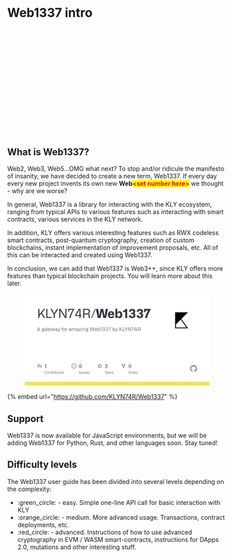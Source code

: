 # Web1337 intro

<figure><img src="../.gitbook/assets/Web1337.gif" alt=""><figcaption></figcaption></figure>

## What is Web1337?

Web2, Web3, Web5...OMG what next? To stop and/or ridicule the manifesto of insanity, we have decided to create a new term, Web1337. If every day every new project invents its own new **Web**<mark style="color:red;">**\<set number here>**</mark> we thought - why are we worse?

In general, Web1337 is a library for interacting with the KLY ecosystem, ranging from typical APIs to various features such as interacting with smart contracts, various services in the KLY network.

In addition, KLY offers various interesting features such as RWX codeless smart contracts, post-quantum cryptography, creation of custom blockchains, instant implementation of improvement proposals, etc. All of this can be interacted and created using Web1337.

In conclusion, we can add that Web1337 is Web3++, since KLY offers more features than typical blockchain projects. You will learn more about this later.

<figure><img src="../.gitbook/assets/image (1) (1).png" alt=""><figcaption></figcaption></figure>

{% embed url="https://github.com/KLYN74R/Web1337" %}

## Support

Web1337 is now available for JavaScript environments, but we will be adding Web1337 for Python, Rust, and other languages soon. Stay tuned!

## Difficulty levels

The Web1337 user guide has been divided into several levels depending on the complexity:

* :green\_circle: - easy. Simple one-line API call for basic interaction with KLY
* :orange\_circle: - medium. More advanced usage. Transactions, contract deployments, etc.
* :red\_circle: - advanced. Instructions of how to use advanced cryptography in EVM / WASM smart-contracts, instructions for DApps 2.0, mutations and other interesting stuff.

